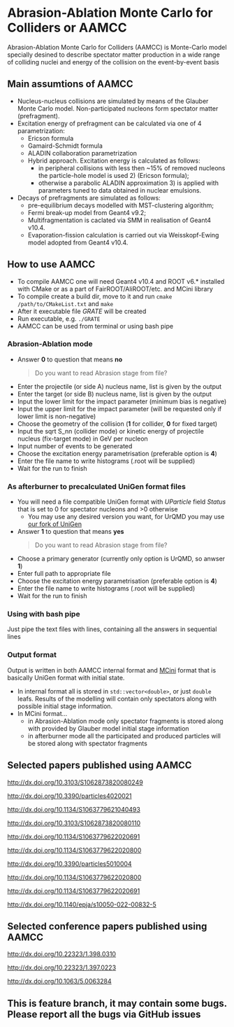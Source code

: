 # Abrasion-Ablation Monte Carlo for Colliders or AAMCC

Abrasion-Ablation Monte Carlo for Colliders (AAMCC) is Monte-Carlo model specially desined to describe spectator matter production in a wide range 
of colliding nuclei and energy of the collision on the event-by-event basis

## Main assumtions of AAMCC
 
 - Nucleus-nucleus collisions are simulated by means of the Glauber Monte Carlo model. Non-participated nucleons form spectator matter (prefragment).
 - Excitation energy of prefragment can be calculated via one of 4 parametrization: 
   - Ericson formula
   - Gamaird-Schmidt formula
   - ALADIN collaboration parametrization
   - Hybrid approach. Excitation energy is calculated as follows:
     - in peripheral collisions with less then ~15% of removed nucleons the particle-hole model is used 2) (Ericson formula);
     - otherwise a parabolic ALADIN approximation 3) is applied with parameters tuned to data obtained in nuclear emulsions.
 - Decays of prefragments are simulated as follows:
   - pre-equilibrium decays modelled with MST-clustering algorithm;
   - Fermi break-up model from Geant4 v9.2;
   - Multifragmentation is caclated via SMM in realisation of Geant4 v10.4.
   - Evaporation-fission calculation is carried out via Weisskopf-Ewing model adopted from Geant4 v10.4.
   
## How to use AAMCC

- To compile AAMCC one will need Geant4 v10.4 and ROOT v6.* installed with CMake or as a part of FairROOT/AliROOT/etc. and MCini library
- To compile create a build dir, move to it and run `cmake /path/to/CMakeList.txt` and `make`
- After it executable file *GRATE* will be created 
- Run executable, e.g. `./GRATE` 
- AAMCC can be used from terminal or using bash pipe 

### Abrasion-Ablation mode

- Answer **0** to question that means **no**
  > Do you want to read Abrasion stage from file?
- Enter the projectile (or side A) nucleus name, list is given by the output
- Enter the target (or side B) nucleus name, list is given by the output
- Input the lower limit for the impact parameter (minimum bias is negative)
- Input the upper limit for the impact parameter (will be requested only if lower limit is non-negative)
- Choose the geometry of the collision (**1** for collider, **0** for fixed target)
- Input the sqrt S_nn (collider mode) or kinetic energy of projectile nucleus (fix-target mode) in GeV per nucleon
- Input number of events to be generated
- Choose the excitation energy parametrisation (preferable option is **4**)
- Enter the file name to write histograms (.root will be supplied)
- Wait for the run to finish

### As afterburner to precalculated UniGen format files

- You will need a file compatible UniGen format with *UParticle* field *Status* that is set to 0 for spectator nucleons and >0 otherwise
  - You may use any desired version you want, for UrQMD you may use [our fork of UniGen](https://github.com/alexsvetlichnyy/UniGen)
- Answer **1** to question that means **yes**
  > Do you want to read Abrasion stage from file?
- Choose a primary generator (currently only option is UrQMD, so anwser **1**)
- Enter full path to appropriate file
- Choose the excitation energy parametrisation (preferable option is **4**)
- Enter the file name to write histograms (.root will be supplied)
- Wait for the run to finish

### Using with bash pipe

Just pipe the text files with lines, containing all the answers in sequential lines

### Output format 

Output is written in both AAMCC internal format and [MCini](https://github.com/eugene274/mcini) format that is basically UniGen format with initial state.

- In internal format all is stored in `std::vector<double>`, or just `double` leafs. Results of the modelling will contain only spectators along with possible initial stage information.
- In MCini format...
  - in Abrasion-Ablation mode only spectator fragments is stored along with provided by Glauber model initial stage information
  - in afterburner mode all the participated and produced particles will be stored along with spectator fragments

## Selected papers published using AAMCC

http://dx.doi.org/10.3103/S1062873820080249

http://dx.doi.org/10.3390/particles4020021

http://dx.doi.org/10.1134/S1063779621040493

http://dx.doi.org/10.3103/S1062873820080110

http://dx.doi.org/10.1134/S1063779622020691

http://dx.doi.org/10.1134/S1063779622020800

http://dx.doi.org/10.3390/particles5010004

http://dx.doi.org/10.1134/S1063779622020800

http://dx.doi.org/10.1134/S1063779622020691

http://dx.doi.org/10.1140/epja/s10050-022-00832-5

## Selected conference papers published using AAMCC

http://dx.doi.org/10.22323/1.398.0310

http://dx.doi.org/10.22323/1.397.0223

http://dx.doi.org/10.1063/5.0063284

## __This is feature branch, it may contain some bugs. Please report all the bugs via GitHub issues__

